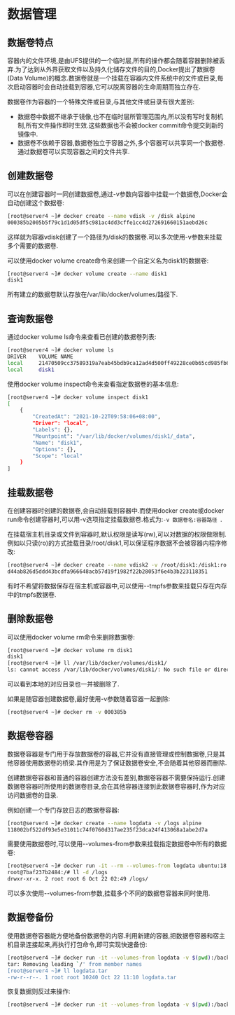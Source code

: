 # 数据管理

## 数据卷特点

容器内的文件环境,是由UFS提供的一个临时层,所有的操作都会随着容器删除被丢弃.为了达到从外界获取文件以及持久化储存文件的目的,Docker提出了数据卷(Data Volume)的概念.数据卷就是一个挂载在容器内文件系统中的文件或目录,每次启动容器时会自动挂载到容器,它可以脱离容器的生命周期而独立存在.

数据卷作为容器的一个特殊文件或目录,与其他文件或目录有很大差别:

- 数据卷中数据不继承于镜像,也不在临时层所管理范围内,所以没有写时复制机制,所有文件操作即时生效.这些数据也不会被docker commit命令提交到新的镜像中.
- 数据卷不依赖于容器,数据卷独立于容器之外,多个容器可以共享同一个数据卷.通过数据卷可以实现容器之间的文件共享.



## 创建数据卷

可以在创建容器时一同创建数据卷,通过-v参数向容器中挂载一个数据卷,Docker会自动创建这个数据卷:

```sh
[root@server4 ~]# docker create --name vdisk -v /disk alpine
000385b2005b5f79c1d1d05df5c981ac4dd3cffe1cc4d272691660151aebd26c
```

这样就为容器vdisk创建了一个路径为/disk的数据卷.可以多次使用-v参数来挂载多个需要的数据卷.

可以使用docker volume create命令来创建一个自定义名为disk1的数据卷:

```sh
[root@server4 ~]# docker volume create --name disk1
disk1
```

所有建立的数据卷默认存放在/var/lib/docker/volumes/路径下.



## 查询数据卷

通过docker volume ls命令来查看已创建的数据卷列表:

```sh
[root@server4 ~]# docker volume ls
DRIVER    VOLUME NAME
local     21470509cc37589319a7eab45bdb9ca12ad4d500ff49228ce0b65cd985fb62fb
local     disk1
```

使用docker volume inspect命令来查看指定数据卷的基本信息:

```sh
[root@server4 ~]# docker volume inspect disk1
[
    {
        "CreatedAt": "2021-10-22T09:58:06+08:00",
        "Driver": "local",
        "Labels": {},
        "Mountpoint": "/var/lib/docker/volumes/disk1/_data",
        "Name": "disk1",
        "Options": {},
        "Scope": "local"
    }
]
```



## 挂载数据卷

在创建容器时创建的数据卷,会自动挂载到容器中.而使用docker create或docker run命令创建容器时,可以用-v选项指定挂载数据卷.格式为:`-v 数据卷名:容器路径 `.

在挂载宿主机目录或文件到容器时,默认权限是读写(rw),可以对数据的权限做限制.例如以只读(ro)的方式挂载目录/root/disk1,可以保证程序数据不会被容器内程序修改:

```sh
[root@server4 ~]# docker create --name vdisk2 -v /root/disk1:/disk1:ro alpine
d44ab826d5ddd43bcdfa966648acb57d19f1982f22b28053f6e4b3b223118351
```

有时不希望将数据保存在宿主机或容器中,可以使用--tmpfs参数来挂载只存在内存中的tmpfs数据卷.



## 删除数据卷

可以使用docker volume rm命令来删除数据卷:

```sh
[root@server4 ~]# docker volume rm disk1
disk1
[root@server4 ~]# ll /var/lib/docker/volumes/disk1/
ls: cannot access /var/lib/docker/volumes/disk1/: No such file or directory
```

可以看到本地的对应目录也一并被删除了.

如果是随容器创建数据卷,最好使用-v参数随着容器一起删除:

```sh
[root@server4 ~]# docker rm -v 000385b 
```



## 数据卷容器

数据卷容器是专门用于存放数据卷的容器,它并没有直接管理或控制数据卷,只是其他容器使用数据卷的桥梁.其作用是为了保证数据卷安全,不会随着其他容器而删除.

创建数据卷容器和普通的容器创建方法没有差别,数据卷容器不需要保持运行.创建数据卷容器时所使用的数据卷目录,会在其他容器连接到此数据卷容器时,作为对应访问数据卷的目录.

例如创建一个专门存放日志的数据卷容器:

```sh
[root@server4 ~]# docker create --name logdata -v /logs alpine 
118002bf522df93e5e31011c74f0760d317ae235f23dca24f413068a1abe2d7a
```

需要使用数据卷时,可以使用--volumes-from参数来挂载指定数据卷中所有的数据卷:

```sh
[root@server4 ~]# docker run -it --rm --volumes-from logdata ubuntu:18.04 /bin/bash
root@7baf237b2484:/# ll -d /logs
drwxr-xr-x. 2 root root 6 Oct 22 02:49 /logs/
```

可以多次使用--volumes-from参数,挂载多个不同的数据卷容器来同时使用.



## 数据卷备份

使用数据卷容器能方便地备份数据卷的内容.利用新建的容器,把数据卷容器和宿主机目录连接起来,再执行打包命令,即可实现快速备份:

```sh
[root@server4 ~]# docker run -it --volumes-from logdata -v $(pwd):/backup --rm ubuntu:18.04 tar cf /backup/logdata.tar /logs
tar: Removing leading `/' from member names
[root@server4 ~]# ll logdata.tar 
-rw-r--r--. 1 root root 10240 Oct 22 11:10 logdata.tar
```

恢复数据则反过来操作:

```sh
[root@server4 ~]# docker run -it --volumes-from logdata -v $(pwd):/backup --rm ubuntu:18.04 tar xf /backup/logdata.tar
```

